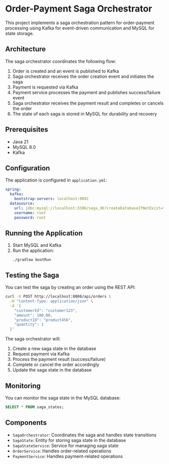 # Order-Payment Saga Orchestrator

This project implements a saga orchestration pattern for order-payment processing using Kafka for event-driven communication and MySQL for state storage.

## Architecture

The saga orchestrator coordinates the following flow:

1. Order is created and an event is published to Kafka
2. Saga orchestrator receives the order creation event and initiates the saga
3. Payment is requested via Kafka
4. Payment service processes the payment and publishes success/failure event
5. Saga orchestrator receives the payment result and completes or cancels the order
6. The state of each saga is stored in MySQL for durability and recovery

## Prerequisites

- Java 21
- MySQL 8.0
- Kafka

## Configuration

The application is configured in `application.yml`:

```yaml
spring:
  kafka:
    bootstrap-servers: localhost:9092
  datasource:
    url: jdbc:mysql://localhost:3306/saga_db?createDatabaseIfNotExist=true
    username: root
    password: root
```

## Running the Application

1. Start MySQL and Kafka
2. Run the application:
   ```
   ./gradlew bootRun
   ```

## Testing the Saga

You can test the saga by creating an order using the REST API:

```bash
curl -X POST http://localhost:8080/api/orders \
  -H "Content-Type: application/json" \
  -d '{
    "customerId": "customer123",
    "amount": 100.00,
    "productId": "product456",
    "quantity": 1
  }'
```

The saga orchestrator will:
1. Create a new saga state in the database
2. Request payment via Kafka
3. Process the payment result (success/failure)
4. Complete or cancel the order accordingly
5. Update the saga state in the database

## Monitoring

You can monitor the saga state in the MySQL database:

```sql
SELECT * FROM saga_states;
```

## Components

- `SagaOrchestrator`: Coordinates the saga and handles state transitions
- `SagaState`: Entity for storing saga state in the database
- `SagaStateService`: Service for managing saga state
- `OrderService`: Handles order-related operations
- `PaymentService`: Handles payment-related operations